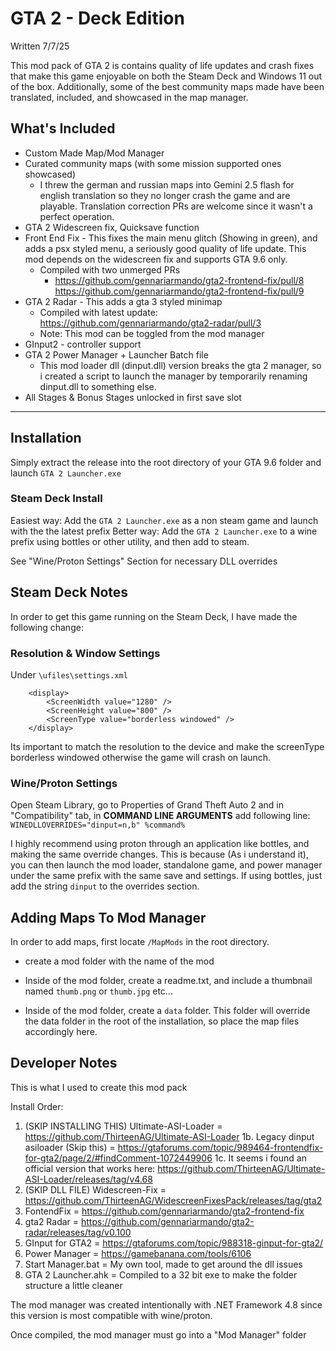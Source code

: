 # GTA 2 - Deck Edition

Written 7/7/25

This mod pack of GTA 2 is contains quality of life updates and crash fixes that make this game enjoyable on both the Steam Deck and Windows 11 out of the box. Additionally, some of the best community maps made have been translated, included, and showcased in the map manager.



## What's Included

- Custom Made Map/Mod Manager
- Curated community maps (with some mission supported ones showcased)
  - I threw the german and russian maps into Gemini 2.5 flash for english translation so they no longer crash the game and are playable. Translation correction PRs are welcome since it wasn't a perfect operation.
- GTA 2 Widescreen fix, Quicksave function
- Front End Fix - This fixes the main menu glitch (Showing in green), and adds a psx styled menu, a seriously good quality of life update. This mod depends on the widescreen fix and supports GTA 9.6 only.
  - Compiled with two unmerged PRs
    - https://github.com/gennariarmando/gta2-frontend-fix/pull/8
      https://github.com/gennariarmando/gta2-frontend-fix/pull/9
- GTA 2 Radar - This adds a gta 3 styled minimap
  - Compiled with latest update: https://github.com/gennariarmando/gta2-radar/pull/3
  - Note: This mod can be toggled from the mod manager
- GInput2 - controller support
- GTA 2 Power Manager + Launcher Batch file
  - This mod loader dll (dinput.dll) version breaks the gta 2 manager, so i created a script to launch the manager by temporarily renaming dinput.dll to something else. 
- All Stages & Bonus Stages unlocked in first save slot


---

## Installation

Simply extract the release into the root directory of your GTA 9.6 folder and launch `GTA 2 Launcher.exe`

### Steam Deck Install

Easiest way: Add the `GTA 2 Launcher.exe` as a non steam game and launch with the the latest prefix
Better way: Add the `GTA 2 Launcher.exe` to a wine prefix using bottles or other utility, and then add to steam.

See "Wine/Proton Settings" Section for necessary DLL overrides

## Steam Deck Notes

In order to get this game running on the Steam Deck, I have made the following change:

### Resolution & Window Settings

Under `\ufiles\settings.xml`

```
	<display>
		<ScreenWidth value="1280" />
		<ScreenHeight value="800" />
		<ScreenType value="borderless windowed" />
	</display>
```

Its important to match the resolution to the device and make the screenType borderless windowed otherwise the game will crash on launch.

### Wine/Proton Settings

Open Steam Library, go to Properties of Grand Theft Auto 2 and in "Compatibility" tab, in **COMMAND LINE ARGUMENTS** add following line: `WINEDLLOVERRIDES="dinput=n,b" %command%`

I highly recommend using proton through an application like bottles, and making the same override changes. This is because (As i understand it), you can then launch the mod loader, standalone game, and power manager under the same prefix with the same save and settings. If using bottles, just add the string `dinput` to the overrides section. 



## Adding Maps To Mod Manager

In order to add maps, first locate `/MapMods` in the root directory.

- create a mod folder with the name of the mod
- Inside of the mod folder, create a readme.txt, and include a thumbnail named `thumb.png` or `thumb.jpg` etc...

- Inside of the mod folder, create a `data` folder. This folder will override the data folder in the root of the installation, so place the map files accordingly here.



## Developer Notes

This is what I used to create this mod pack

Install Order:
1. (SKIP INSTALLING THIS) Ultimate-ASI-Loader = https://github.com/ThirteenAG/Ultimate-ASI-Loader
    1b. Legacy dinput asiloader (Skip this) = https://gtaforums.com/topic/989464-frontendfix-for-gta2/page/2/#findComment-1072449906
    1c. It seems i found an official version that works here: https://github.com/ThirteenAG/Ultimate-ASI-Loader/releases/tag/v4.68
2. (SKIP DLL FILE) Widescreen-Fix = https://github.com/ThirteenAG/WidescreenFixesPack/releases/tag/gta2
3. FontendFix = https://github.com/gennariarmando/gta2-frontend-fix
4. gta2 Radar = https://github.com/gennariarmando/gta2-radar/releases/tag/v0.100
5. GInput for GTA2 = https://gtaforums.com/topic/988318-ginput-for-gta2/
6. Power Manager = https://gamebanana.com/tools/6106
7. Start Manager.bat = My own tool, made to get around the dll issues
8. GTA 2 Launcher.ahk = Compiled to a 32 bit exe to make the folder structure a little cleaner



The mod manager was created intentionally with .NET Framework 4.8 since this version is most compatible with wine/proton. 

Once compiled, the mod manager must go into a "Mod Manager" folder

